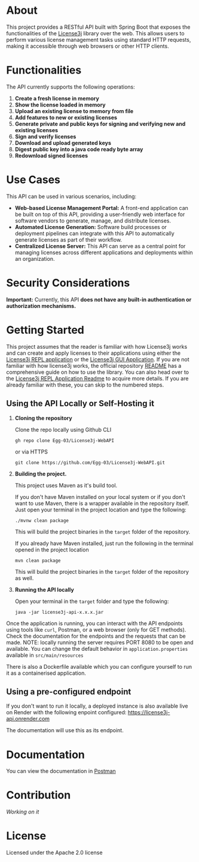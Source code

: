 # About

This project provides a RESTful API built with Spring Boot that exposes the functionalities of the [License3j](https://github.com/verhas/License3j) library over the web. This allows users to perform various license management tasks using standard HTTP requests, making it accessible through web browsers or other HTTP clients.

# Functionalities

The API currently supports the following operations:

1.  **Create a fresh license in memory**
2.  **Show the license loaded in memory**
3.  **Upload an existing license to memory from file**
4.  **Add features to new or existing licenses**
5.  **Generate private and public keys for signing and verifying new and existing licenses**
6.  **Sign and verify licenses**
7.  **Download and upload generated keys**
8.  **Digest public key into a java code ready byte array**
9.  **Redownload signed licenses**

# Use Cases

This API can be used in various scenarios, including:

* **Web-based License Management Portal:** A front-end application can be built on top of this API, providing a user-friendly web interface for software vendors to generate, manage, and distribute licenses.
* **Automated License Generation:** Software build processes or deployment pipelines can integrate with this API to automatically generate licenses as part of their workflow.
* **Centralized License Server:** This API can serve as a central point for managing licenses across different applications and deployments within an organization.

# Security Considerations

**Important:** Currently, this API **does not have any built-in authentication or authorization mechanisms.** 

# Getting Started 

This project assumes that the reader is familiar with how License3j works and can create and apply licenses to their applications using either the [License3j REPL application](https://github.com/verhas/License3jRepl) or the [License3j GUI Application](https://github.com/Egg-03/License3j-GUI). If you are not familiar with how license3j works, the official repository [README](https://github.com/verhas/License3j) has a comprehensive guide on how to use the library. You can also head over to the [License3j REPL Application Readme](https://github.com/verhas/License3jRepl/blob/master/README.md) to acquire more details. If you are already familiar with these, you can skip to the numbered steps.

## Using the API Locally or Self-Hosting it

1.  **Cloning the repository**

    Clone the repo locally using Github CLI
    ```
    gh repo clone Egg-03/License3j-WebAPI
    ```
    
    or via HTTPS

    ```
    git clone https://github.com/Egg-03/License3j-WebAPI.git
    ```
    
2.  **Building the project.**

     This project uses Maven as it's build tool.
    
     If you don't have Maven installed on your local system or if you don't want to use Maven, there is a wrapper available in the repository itself. Just open your terminal in the 
     project location and type the following:

     ```
     ./mvnw clean package
     ```
     This will build the project binaries in the `target` folder of the repository.

     If you already have Maven installed, just run the following in the terminal opened in the project location
    
      ```
      mvn clean package
      ```
      This will build the project binaries in the `target` folder of the repository as well.
 
4.  **Running the API locally**

      Open your terminal in the `target` folder and type the following:

      ```
      java -jar license3j-api-x.x.x.jar
      ```

Once the application is running, you can interact with the API endpoints using tools like `curl`, Postman, or a web browser (only for GET methods). Check the documentation for the endpoints and the requests that can be made.
NOTE: locally running the server requires PORT 8080 to be open and available. You can change the default behavior in `application.properties` available in `src/main/resources`

There is also a Dockerfile available which you can configure yourself to run it as a containerised application.

## Using a pre-configured endpoint

If you don't want to run it locally, a deployed instance is also available live on Render with the following enpoint configured: https://license3j-api.onrender.com

The documentation will use this as its endpoint.

# Documentation

You can view the documentation in [Postman](https://documenter.getpostman.com/view/44835828/2sB2jAbnoH)

# Contribution

*Working on it*

# License

Licensed under the Apache 2.0 license
